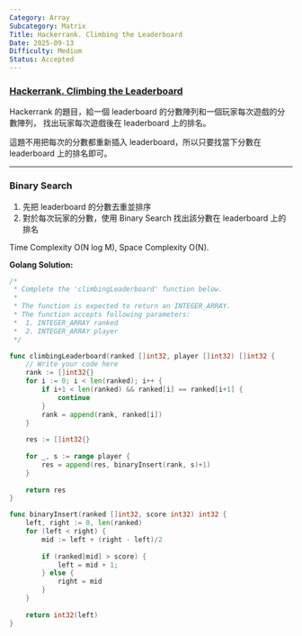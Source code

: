 ```yaml
---
Category: Array
Subcategory: Matrix
Title: Hackerrank. Climbing the Leaderboard
Date: 2025-09-13
Difficulty: Medium
Status: Accepted
---
```


### [Hackerrank. Climbing the Leaderboard]

[Hackerrank. Climbing the Leaderboard]: https://www.hackerrank.com/challenges/climbing-the-leaderboard/problem

Hackerrank 的題目，給一個 leaderboard 的分數陣列和一個玩家每次遊戲的分數陣列，
找出玩家每次遊戲後在 leaderboard 上的排名。

這題不用把每次的分數都重新插入 leaderboard，所以只要找當下分數在 leaderboard 上的排名即可。

---

### Binary Search

1. 先把 leaderboard 的分數去重並排序
2. 對於每次玩家的分數，使用 Binary Search 找出該分數在 leaderboard 上的排名

Time Complexity O(N log M), Space Complexity O(N).

**Golang Solution:**
```go
/*
 * Complete the 'climbingLeaderboard' function below.
 *
 * The function is expected to return an INTEGER_ARRAY.
 * The function accepts following parameters:
 *  1. INTEGER_ARRAY ranked
 *  2. INTEGER_ARRAY player
 */

func climbingLeaderboard(ranked []int32, player []int32) []int32 {
    // Write your code here
    rank := []int32{}
    for i := 0; i < len(ranked); i++ {
        if i+1 < len(ranked) && ranked[i] == ranked[i+1] {
            continue
        }
        rank = append(rank, ranked[i])
    }
    
    res := []int32{}
    
    for _, s := range player {
        res = append(res, binaryInsert(rank, s)+1)
    }
    
    return res
}

func binaryInsert(ranked []int32, score int32) int32 {
    left, right := 0, len(ranked)
    for (left < right) {
        mid := left + (right - left)/2
        
        if (ranked[mid] > score) {
            left = mid + 1;
        } else {
            right = mid
        }
    }
    
    return int32(left)
}
```